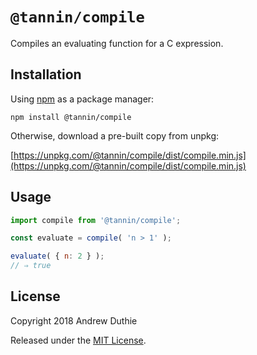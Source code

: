 `@tannin/compile`
=================

Compiles an evaluating function for a C expression.

## Installation

Using [npm](https://www.npmjs.com/) as a package manager:

```
npm install @tannin/compile
```

Otherwise, download a pre-built copy from unpkg:

[https://unpkg.com/@tannin/compile/dist/compile.min.js](https://unpkg.com/@tannin/compile/dist/compile.min.js)

## Usage

```js
import compile from '@tannin/compile';

const evaluate = compile( 'n > 1' );

evaluate( { n: 2 } );
// ⇒ true
```

## License

Copyright 2018 Andrew Duthie

Released under the [MIT License](https://opensource.org/licenses/MIT).
